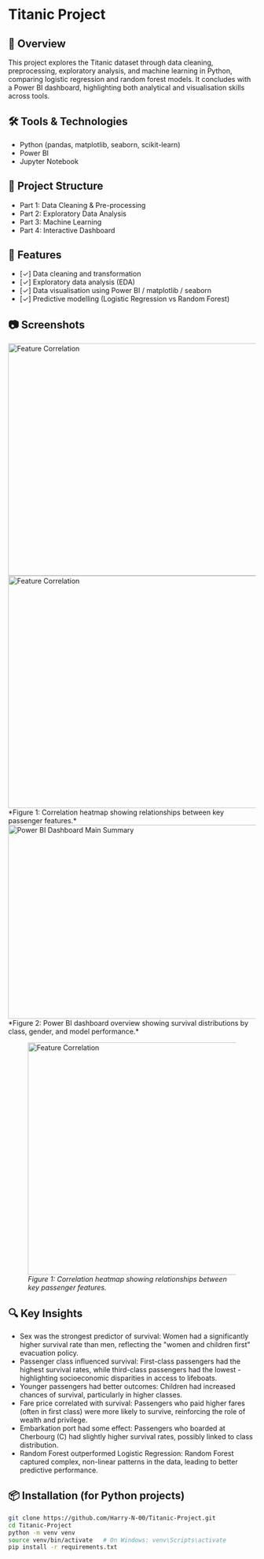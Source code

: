 # Titanic Project

## 📌 Overview
This project explores the Titanic dataset through data cleaning, preprocessing, exploratory analysis, and machine learning in Python, comparing logistic regression and random forest models. It concludes with a Power BI dashboard, highlighting both analytical and visualisation skills across tools.

## 🛠️ Tools & Technologies
- Python (pandas, matplotlib, seaborn, scikit-learn)
- Power BI
- Jupyter Notebook

## 📁 Project Structure
- Part 1: Data Cleaning & Pre-processing
- Part 2: Exploratory Data Analysis
- Part 3: Machine Learning
- Part 4: Interactive Dashboard


## 🚀 Features
- [✓] Data cleaning and transformation
- [✓] Exploratory data analysis (EDA)
- [✓] Data visualisation using Power BI / matplotlib / seaborn
- [✓] Predictive modelling (Logistic Regression vs Random Forest)

## 📷 Screenshots
<img width="600" height="472" alt="Feature Correlation" src="https://github.com/user-attachments/assets/2d898f30-dc93-4518-88cd-5414e5b85e5e" />


<img width="600" height="472" alt="Feature Correlation" src="https://github.com/user-attachments/assets/aef5e2c9-3ab2-456d-a1cb-78e55e70561d" />
*Figure 1: Correlation heatmap showing relationships between key passenger features.*
<img width="700" height="394" alt="Power BI Dashboard Main Summary" src="https://github.com/user-attachments/assets/df5eff2a-cf55-452d-a12a-6b51e12135e5" />
*Figure 2: Power BI dashboard overview showing survival distributions by class, gender, and model performance.*

<figure>
  <img width="600" height="472" alt="Feature Correlation" src="https://github.com/user-attachments/assets/aef5e2c9-3ab2-456d-a1cb-78e55e70561d" />
  <figcaption><em>Figure 1: Correlation heatmap showing relationships between key passenger features.</em></figcaption>
</figure>

## 🔍 Key Insights
- Sex was the strongest predictor of survival: Women had a significantly higher survival rate than men, reflecting the "women and children first" evacuation policy.
- Passenger class influenced survival: First-class passengers had the highest survival rates, while third-class passengers had the lowest - highlighting socioeconomic disparities in access to lifeboats.
- Younger passengers had better outcomes: Children had increased chances of survival, particularly in higher classes.
- Fare price correlated with survival: Passengers who paid higher fares (often in first class) were more likely to survive, reinforcing the role of wealth and privilege.
- Embarkation port had some effect: Passengers who boarded at Cherbourg (C) had slightly higher survival rates, possibly linked to class distribution.
- Random Forest outperformed Logistic Regression: Random Forest captured complex, non-linear patterns in the data, leading to better predictive performance.

## 📦 Installation (for Python projects)
```bash
git clone https://github.com/Harry-N-00/Titanic-Project.git
cd Titanic-Project
python -m venv venv
source venv/bin/activate   # On Windows: venv\Scripts\activate
pip install -r requirements.txt
